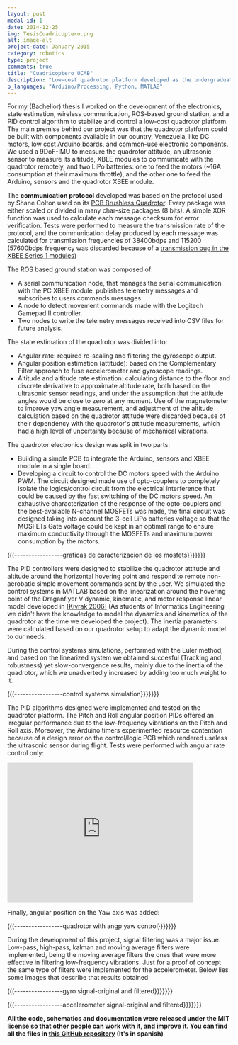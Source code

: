 ```yaml
---
layout: post
modal-id: 1
date: 2014-12-25
img: TesisCuadricoptero.png
alt: image-alt
project-date: January 2015
category: robotics
type: project
comments: true
title: "Cuadricoptero UCAB"
description: "Low-cost quadrotor platform developed as the undergraduate thesis project of me and Luis Vicens, another student at UCAB."
p_languages: "Arduino/Processing, Python, MATLAB"
---
```


For my (Bachellor) thesis I worked on the development of the electronics, state estimation, wireless communication, ROS-based ground 
station, and a PID control algorithm to stabilize and control a low-cost quadrotor platform. The main premise behind our project was
that the quadrotor platform could be built with components available in our country, Venezuela, like DC motors, low cost Arduino boards,
and common-use electronic components. We used a 9DoF-IMU to measure the quadrotor attitude, an ultrasonic sensor to measure its altitude,
XBEE modules to communicate with the quadrotor remotely, and two LiPo batteries: one to feed the motors (~16A consumption at their maximum 
throttle), and the other one to feed the Arduino, sensors and the quadrotor XBEE module.

The <b>communication protocol</b> developed was based on the protocol used by Shane Colton used on its <a href="http://www.instructables.com/id/PCB-Quadrotor-Brushless/">PCB Brushless Quadrotor</a>.
Every package was either scaled or divided in many char-size packages (8 bits). A simple XOR function was used to calculate each message
checksum for error verification. Tests were performed to measure the transmission rate of the protocol, and the communication delay produced
by each message was calculated for transmission frequencies of 38400bdps and 115200 (57600bdps frequency was discarded because of a <a href="http://scolton.blogspot.com/2011/09/great-xbee-576kbps-mystery-finally.html">transmission 
bug in the XBEE Series 1 modules</a>)

The ROS based ground station was composed of:
* A serial communication node, that manages the serial communication with the PC XBEE module, publishes telemetry messages and subscribes to 
users commands messages.
* A node to detect movement commands made with the Logitech Gamepad II controller.
* Two nodes to write the telemetry messages received into CSV files for future analysis.

The state estimation of the quadrotor was divided into:
* Angular rate: required re-scaling and filtering the gyroscope output.
* Angular position estimation (attitude): based on the Complementary Filter approach to fuse accelerometer and gyroscope readings.
* Altitude and altitude rate estimation: calculating distance to the floor and discrete derivative to approximate altitude rate, both based
on the ultrasonic sensor readings, and under the assumption that the attitude angles would be close to zero at any moment.
Use of the magnetometer to improve yaw angle measurement, and adjustment of the altitude calculation based on the quadrotor attitude were
discarded because of their dependency with the quadrotor's attitude measurements, which had a high level of uncertainty because of
mechanical vibrations.

The quadrotor electronics design was split in two parts:
* Building a simple PCB to integrate the Arduino, sensors and XBEE module in a single board.
* Developing a circuit to control the DC motors speed with the Arduino PWM. The circuit designed made use of opto-couplers to completely
isolate the logics/control circuit from the electrical interference that could be caused by the fast switching of the DC motors speed.
An exhaustive characterization of the response of the opto-couplers and the best-available N-channel MOSFETs was made, the final circuit was
designed taking into account the 3-cell LiPo batteries voltage so that the MOSFETs Gate voltage could be kept in an optimal range to ensure
maximum conductivity through the MOSFETs and maximum power consumption by the motors.

(((-----------------graficas de caracterizacion de los mosfets}}}}}}}


The PID controllers were designed to stabilize the quadrotor attitude and altitude around the horizontal hovering point and respond to remote 
non-aerobatic simple movement commands sent by the user. We simulated the control systems in MATLAB based on the linearization around the
hovering point of the Draganflyer V dynamic, kinematic, and motor response linear model developed in <a href="http://acikarsiv.atilim.edu.tr/browse/156/168.pdf">[Kivrak 2006]</a> 
(As students of Informatics Engineering we didn't have the knowledge to model the dynamics and kinematics of the quadrotor at the time 
we developed the project). The inertia parameters were calculated based on our quadrotor setup to adapt the dynamic model to our needs.

During the control systems simulations, performed with the Euler method, and based on the linearized system we obtained succesful (Tracking and
robustness) yet slow-convergence results, mainly due to the inertia of the quadrotor, which we unadvertedly increased by adding too much weight to it.

(((-----------------control systems simulation}}}}}}}

The PID algorithms designed were implemented and tested on the quadrotor platform. The Pitch and Roll angular position PIDs offered an irregular
performance due to the low-frequency vibrations on the Pitch and Roll axis. Moreover, the Arduino timers experimented resource contention because
of a design error on the control/logic PCB which rendered useless the ultrasonic sensor during flight.
Tests were performed with angular rate control only:


<embed width="420" height="315"
src="http://www.youtube.com/watch?v=rEZYg2zQfjA"> 
</embed> 


Finally, angular position on the Yaw axis was added:

(((-----------------quadrotor with angp yaw control}}}}}}}

During the development of this project, signal filtering was a major issue. Low-pass, high-pass, kalman and moving average filters were implemented,
being the moving average filters the ones that were more effective in filtering low-frequency vibrations. Just for a proof of concept the same
type of filters were implemented for the accelerometer. Below lies some images that describe that results obtained:


(((-----------------gyro signal-original and filtered}}}}}}}

(((-----------------accelerometer signal-original and filtered}}}}}}}






<b>All the code, schematics and documentation were released under the MIT license so that other people can work with it, and improve it. You can find all the files in <a href="https://github.com/YoshuaNava/TesisCuadricoptero">this GitHub repository</a> (It's in spanish) </b>
